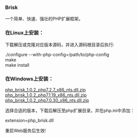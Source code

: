 ### Brisk
一个简单、快速、强壮的PHP扩展框架。

### 在Linux上安装： 

下载解压或克隆对应版本源码，并进入源码根目录后执行:  

./configure --with-php-config=/path/to/php-config  
make  
make install  

### 在Windows上安装：  

[php_brisk_1.0.2_php7.2.7_x86_nts.dll.zip](https://github.com/dalux/brisk/files/2151575/php_brisk_1.0.2_x86_php7.2.7_nts.zip)  
[php_brisk_1.0.2_php7.1.19_x86_nts.dll.zip](https://github.com/dalux/brisk/files/2151576/php_brisk_1.0.2_x86_php7.1.19_nts.zip)  
[php_brisk_1.0.2_php7.0.30_x86_nts.dll.zip](https://github.com/dalux/brisk/files/2151577/php_brisk_1.0.2_x86_php7.0.30_nts.zip)  

选择合适的版本，下载后解压至php扩展目录，并在php.ini中添加：  

extension=php_brisk.dll  

重启Web服务后生效!  
